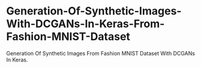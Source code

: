 # Generation-Of-Synthetic-Images-With-DCGANs-In-Keras-From-Fashion-MNIST-Dataset
Generation Of Synthetic Images From Fashion MNIST Dataset With DCGANs In Keras.
